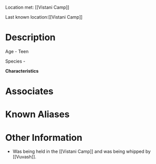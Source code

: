 Location met: [[Vistani Camp]]

Last known location:[[Vistani Camp]]
# Description
Age - Teen

Species - 

**Characteristics**

# Associates

# Known Aliases

# Other Information
* Was being held in the [[Vistani Camp]] and was being whipped by [[Vuvash]]. 
